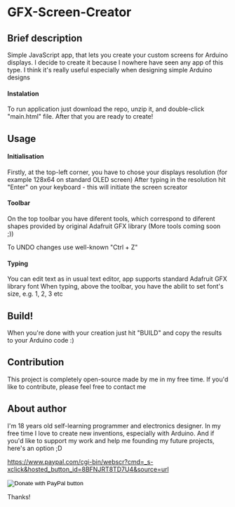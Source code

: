 # GFX-Screen-Creator

## Brief description
Simple JavaScript app, that lets you create your custom screens for Arduino displays. I decide to create it because I nowhere have seen any app of this type. I think it's really useful especially when designing simple Arduino designs

#### Instalation

To run application just download the repo, unzip it, and double-click "main.html" file.
After that you are ready to create!

## Usage

#### Initialisation

Firstly, at the top-left corner, you have to chose your displays resolution (for example 128x64 on standard OLED screen)
After typing in the resolution hit "Enter" on your keyboard - this will initiate the screen screator

#### Toolbar

On the top toolbar you have diferent tools, which correspond to diferent shapes provided by original Adafruit GFX library
(More tools coming soon ;))

To UNDO changes use well-known "Ctrl + Z"

#### Typing

You can edit text as in usual text editor, app supports standard Adafruit GFX library font
When typing, above the toolbar, you have the abilit to set font's size, e.g. 1, 2, 3 etc

## Build!

When you're done with your creation just hit "BUILD" and copy the results to your Arduino code :)


## Contribution

This project is completely open-source made by me in my free time. If you'd like to contribute, please feel free to contact me

## About author

I'm 18 years old self-learning programmer and electronics designer. In my free time I love to create new inventions, especially with Arduino. And if you'd like to support my work and help me founding my future projects, here's an option ;D

https://www.paypal.com/cgi-bin/webscr?cmd=_s-xclick&hosted_button_id=8BFNJRT8TD7U4&source=url

<form action="https://www.paypal.com/cgi-bin/webscr" method="post" target="_top">
<input type="hidden" name="cmd" value="_s-xclick" />
<input type="hidden" name="hosted_button_id" value="8BFNJRT8TD7U4" />
<input type="image" src="https://www.paypalobjects.com/en_US/i/btn/btn_donate_LG.gif" border="0" name="submit" title="PayPal - The safer, easier way to pay online!" alt="Donate with PayPal button" />
<img alt="" border="0" src="https://www.paypal.com/en_PL/i/scr/pixel.gif" width="1" height="1" />
</form>

Thanks!
